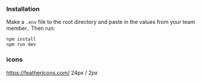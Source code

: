 ### Installation

Make a `.env` file to the root directory and paste in the values from your team member.. Then run:

```
npm install
npm run dev
```

### icons

https://feathericons.com/ 24px / 2px
